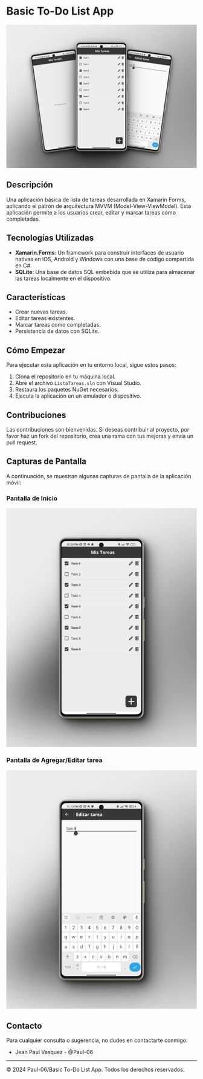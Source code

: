 # Basic To-Do List App
![To-Do List App](screenshots/main_to_do.png)

## Descripción
Una aplicación básica de lista de tareas desarrollada en Xamarin Forms, aplicando el patrón de arquitectura MVVM (Model-View-ViewModel). Esta aplicación permite a los usuarios crear, editar y marcar tareas como completadas.

## Tecnologías Utilizadas
- **Xamarin.Forms**: Un framework para construir interfaces de usuario nativas en iOS, Android y Windows con una base de código compartida en C#.
- **SQLite**: Una base de datos SQL embebida que se utiliza para almacenar las tareas localmente en el dispositivo.

## Características
- Crear nuevas tareas.
- Editar tareas existentes.
- Marcar tareas como completadas.
- Persistencia de datos con SQLite.

## Cómo Empezar
Para ejecutar esta aplicación en tu entorno local, sigue estos pasos:
1. Clona el repositorio en tu máquina local.
2. Abre el archivo `ListaTareas.sln` con Visual Studio.
3. Restaura los paquetes NuGet necesarios.
4. Ejecuta la aplicación en un emulador o dispositivo.

## Contribuciones
Las contribuciones son bienvenidas. Si deseas contribuir al proyecto, por favor haz un fork del repositorio, crea una rama con tus mejoras y envía un pull request.

## Capturas de Pantalla

A continuación, se muestran algunas capturas de pantalla de la aplicación móvil:

### Pantalla de Inicio
![Pantalla de Inicio](screenshots/home_page.png)

### Pantalla de Agregar/Editar tarea
![Pantalla de Agregar/Editar tarea](screenshots/add-edit_page.png)

## Contacto

Para cualquier consulta o sugerencia, no dudes en contactarte conmigo:
- Jean Paul Vasquez - @Paul-06
---

© 2024 Paul-06/Basic To-Do List App. Todos los derechos reservados.
